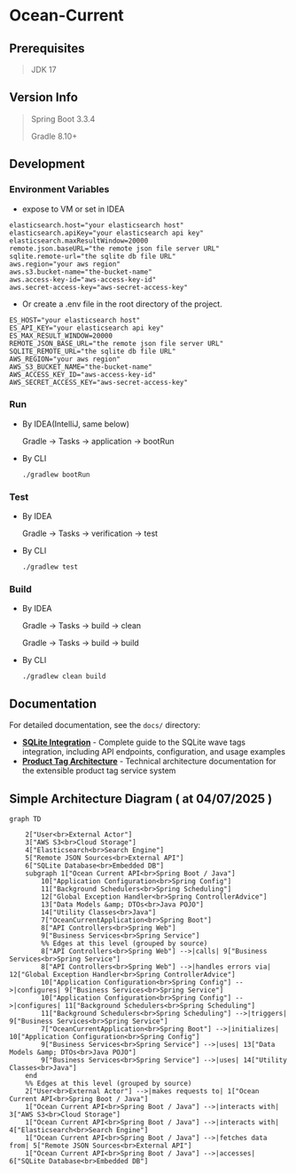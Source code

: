 # Ocean-Current

## Prerequisites

> JDK 17

## Version Info

> Spring Boot 3.3.4
>
> Gradle 8.10+

## Development

### Environment Variables

- expose to VM or set in IDEA

```shell
elasticsearch.host="your elasticsearch host"
elasticsearch.apiKey="your elasticsearch api key"
elasticsearch.maxResultWindow=20000
remote.json.baseURL="the remote json file server URL"
sqlite.remote-url="the sqlite db file URL"
aws.region="your aws region"
aws.s3.bucket-name="the-bucket-name"
aws.access-key-id="aws-access-key-id"
aws.secret-access-key="aws-secret-access-key"
```

- Or create a .env file in the root directory of the project.

```text
ES_HOST="your elasticsearch host"
ES_API_KEY="your elasticsearch api key"
ES_MAX_RESULT_WINDOW=20000
REMOTE_JSON_BASE_URL="the remote json file server URL"
SQLITE_REMOTE_URL="the sqlite db file URL"
AWS_REGION="your aws region"
AWS_S3_BUCKET_NAME="the-bucket-name"
AWS_ACCESS_KEY_ID="aws-access-key-id"
AWS_SECRET_ACCESS_KEY="aws-secret-access-key"
```

### Run

- By IDEA(IntelliJ, same below)

  Gradle -> Tasks -> application -> bootRun

- By CLI

  ```shell
  ./gradlew bootRun
  ```

### Test

- By IDEA

  Gradle -> Tasks -> verification -> test

- By CLI

  ```shell
  ./gradlew test
  ```

### Build

- By IDEA

  Gradle -> Tasks -> build -> clean

  Gradle -> Tasks -> build -> build

- By CLI

  ```shell
  ./gradlew clean build
  ```

## Documentation

For detailed documentation, see the `docs/` directory:

- **[SQLite Integration](docs/SQLITE_INTEGRATION.md)** - Complete guide to the SQLite wave tags integration, including API endpoints, configuration, and usage examples
- **[Product Tag Architecture](docs/PRODUCT_TAG_ARCHITECTURE.md)** - Technical architecture documentation for the extensible product tag service system


## Simple Architecture Diagram ( at 04/07/2025 )

```mermaid
graph TD

    2["User<br>External Actor"]
    3["AWS S3<br>Cloud Storage"]
    4["Elasticsearch<br>Search Engine"]
    5["Remote JSON Sources<br>External API"]
    6["SQLite Database<br>Embedded DB"]
    subgraph 1["Ocean Current API<br>Spring Boot / Java"]
        10["Application Configuration<br>Spring Config"]
        11["Background Schedulers<br>Spring Scheduling"]
        12["Global Exception Handler<br>Spring ControllerAdvice"]
        13["Data Models &amp; DTOs<br>Java POJO"]
        14["Utility Classes<br>Java"]
        7["OceanCurrentApplication<br>Spring Boot"]
        8["API Controllers<br>Spring Web"]
        9["Business Services<br>Spring Service"]
        %% Edges at this level (grouped by source)
        8["API Controllers<br>Spring Web"] -->|calls| 9["Business Services<br>Spring Service"]
        8["API Controllers<br>Spring Web"] -->|handles errors via| 12["Global Exception Handler<br>Spring ControllerAdvice"]
        10["Application Configuration<br>Spring Config"] -->|configures| 9["Business Services<br>Spring Service"]
        10["Application Configuration<br>Spring Config"] -->|configures| 11["Background Schedulers<br>Spring Scheduling"]
        11["Background Schedulers<br>Spring Scheduling"] -->|triggers| 9["Business Services<br>Spring Service"]
        7["OceanCurrentApplication<br>Spring Boot"] -->|initializes| 10["Application Configuration<br>Spring Config"]
        9["Business Services<br>Spring Service"] -->|uses| 13["Data Models &amp; DTOs<br>Java POJO"]
        9["Business Services<br>Spring Service"] -->|uses| 14["Utility Classes<br>Java"]
    end
    %% Edges at this level (grouped by source)
    2["User<br>External Actor"] -->|makes requests to| 1["Ocean Current API<br>Spring Boot / Java"]
    1["Ocean Current API<br>Spring Boot / Java"] -->|interacts with| 3["AWS S3<br>Cloud Storage"]
    1["Ocean Current API<br>Spring Boot / Java"] -->|interacts with| 4["Elasticsearch<br>Search Engine"]
    1["Ocean Current API<br>Spring Boot / Java"] -->|fetches data from| 5["Remote JSON Sources<br>External API"]
    1["Ocean Current API<br>Spring Boot / Java"] -->|accesses| 6["SQLite Database<br>Embedded DB"]
```
